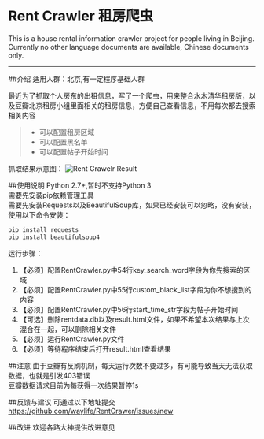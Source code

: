 # Rent Crawler 租房爬虫
This is a house rental information crawler project for people living in Beijing.
Currently no other language documents are available, Chinese documents only.

------

##介绍
适用人群：北京,有一定程序基础人群  

最近为了抓取个人房东的出租信息，写了一个爬虫，用来整合水木清华租房版，以及豆瓣北京租房小组里面相关的租房信息，方便自己查看信息，不用每次都去搜索相关内容

> * 可以配置租房区域
> * 可以配置黑名单
> * 可以配置帖子开始时间

抓取结果示意图：
![Rent Crawelr Result](https://github.com/waylife/RentCrawer/blob/master/Images/result_1.0.png?raw=true)

##使用说明
Python 2.7+,暂时不支持Python 3    
需要先安装pip依赖管理工具  
需要先安装Requests以及BeautifulSoup库，如果已经安装可以忽略，没有安装，使用以下命令安装：

``` bash
pip install requests
pip install beautifulsoup4
```
运行步骤：


1. 【必须】配置RentCrawler.py中54行key_search_word字段为你先搜索的区域
2. 【必须】配置RentCrawler.py中55行custom_black_list字段为你不想搜到的内容
3. 【必须】配置RentCrawler.py中56行start_time_str字段为帖子开始时间
4. 【可选】删除rentdata.db以及result.html文件，如果不希望本次结果与上次混合在一起，可以删除相关文件
5. 【必须】运行RentCrawler.py文件
6. 【必须】等待程序结束后打开result.html查看结果

##注意
由于豆瓣有反刷机制，每天运行次数不要过多，有可能导致当天无法获取数据，也就是引发403错误   
豆瓣数据请求目前为每获得一次结果暂停1s

##反馈与建议
可通过以下地址提交
https://github.com/waylife/RentCrawer/issues/new

##改进
欢迎各路大神提供改进意见